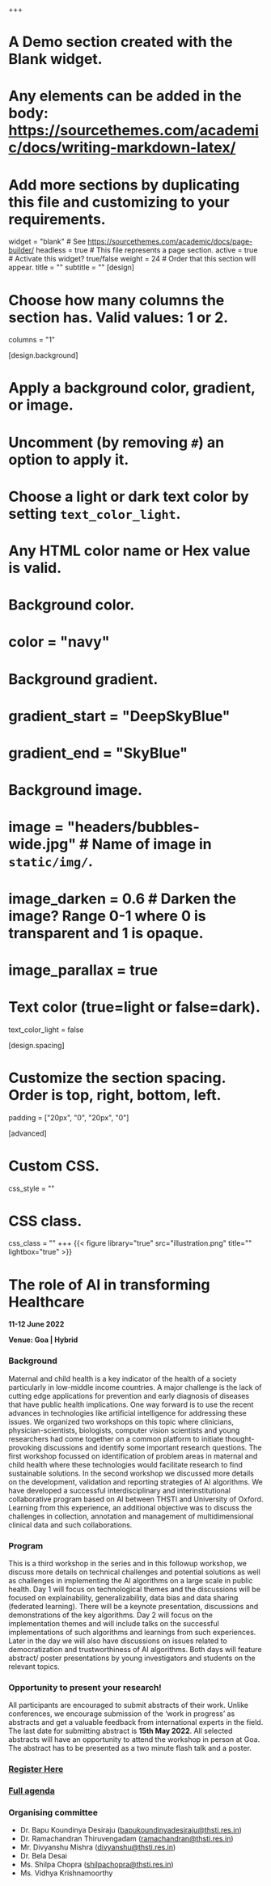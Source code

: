 +++
# A Demo section created with the Blank widget.
# Any elements can be added in the body: https://sourcethemes.com/academic/docs/writing-markdown-latex/
# Add more sections by duplicating this file and customizing to your requirements.

widget = "blank"  # See https://sourcethemes.com/academic/docs/page-builder/
headless = true  # This file represents a page section.
active = true  # Activate this widget? true/false
weight = 24  # Order that this section will appear.
title = ""
subtitle = ""
[design]
  # Choose how many columns the section has. Valid values: 1 or 2.
  columns = "1"

[design.background]
  # Apply a background color, gradient, or image.
  #   Uncomment (by removing `#`) an option to apply it.
  #   Choose a light or dark text color by setting `text_color_light`.
  #   Any HTML color name or Hex value is valid.

  # Background color.
  # color = "navy"
  
  # Background gradient.
  # gradient_start = "DeepSkyBlue"
  # gradient_end = "SkyBlue"
  
  # Background image.
  # image = "headers/bubbles-wide.jpg"  # Name of image in `static/img/`.
  # image_darken = 0.6  # Darken the image? Range 0-1 where 0 is transparent and 1 is opaque.
  # image_parallax = true

  # Text color (true=light or false=dark).
  text_color_light = false

[design.spacing]
  # Customize the section spacing. Order is top, right, bottom, left.
  padding = ["20px", "0", "20px", "0"]

[advanced]
 # Custom CSS. 
 css_style = ""
 
 # CSS class.
 css_class = ""
+++
{{< figure library="true" src="illustration.png" title="" lightbox="true" >}}
# The role of AI in transforming Healthcare
**11-12 June 2022** 

**Venue: Goa | Hybrid**


### Background 
Maternal and child health is a key indicator of the health of a society particularly in low-middle income countries. A major challenge is the lack of cutting edge applications for prevention and early diagnosis of diseases that have public health implications. One way forward is to use the recent advances in technologies like artificial intelligence for addressing these issues. We organized two workshops on this topic where clinicians, physician-scientists, biologists, computer vision scientists and young researchers had come together on a common platform to initiate thought-provoking discussions and identify some important research questions. The first workshop focussed on identification of problem areas in maternal and child health where these technologies would facilitate research to find sustainable solutions. In the second workshop we discussed more details on the development, validation and reporting strategies of AI algorithms. We have developed a successful interdisciplinary and interinstitutional collaborative program based on AI between THSTI and University of Oxford. Learning from this experience, an additional objective was to discuss the challenges in collection, annotation and management of multidimensional clinical data and such collaborations. 


### Program 
This is a third workshop in the series and in this followup workshop, we discuss more details on technical challenges and potential solutions as well as challenges in implementing the AI algorithms on a large scale in public health. Day 1 will focus on technological themes and the discussions will be focused on explainability, generalizability, data bias and data sharing (federated learning). There will be a keynote presentation, discussions and demonstrations of the key algorithms. Day 2 will focus on the implementation themes and will include talks on the successful implementations of such algorithms and learnings from such experiences. Later in the day we will also have discussions on issues related to democratization and trustworthiness of AI algorithms. Both days will feature abstract/ poster presentations by young investigators and students on the relevant topics.

### Opportunity to present your research!
All participants are encouraged to submit abstracts of their work. Unlike conferences, we encourage submission of the ‘work in progress’ as abstracts and get a valuable feedback from international experts in the field.  The last date for submitting abstract is **15th May 2022**. All selected abstracts will have an opportunity to attend the workshop in person at Goa. The abstract has to be presented as a two minute flash talk and a poster.


### [Register Here](https://forms.gle/JegXLpetttvDN8mv8)

### [Full agenda](https://drive.google.com/file/d/1EYyZbufTLZUG5H_s0_nkoT2Qrw7VQS2b/view?usp=sharing)

### Organising committee

- Dr. Bapu Koundinya Desiraju (bapukoundinyadesiraju@thsti.res.in)
- Dr. Ramachandran Thiruvengadam (ramachandran@thsti.res.in)
- Mr. Divyanshu Mishra (divyanshu@thsti.res.in)
- Dr. Bela Desai
- Ms. Shilpa Chopra (shilpachopra@thsti.res.in)
- Ms. Vidhya Krishnamoorthy



